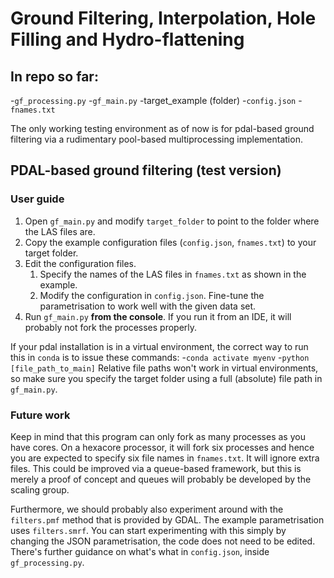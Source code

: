 # Ground Filtering, Interpolation, Hole Filling and Hydro-flattening

## In repo so far:
-`gf_processing.py`
-`gf_main.py`
-target_example (folder)
	-`config.json`
	-`fnames.txt`

The only working testing environment as of now is for pdal-based ground filtering via a rudimentary pool-based multiprocessing implementation.

## PDAL-based ground filtering (test version)
### User guide
1. Open `gf_main.py` and modify `target_folder` to point to the folder where the LAS files are.
2. Copy the example configuration files (`config.json`, `fnames.txt`) to your target folder.
3. Edit the configuration files.
	1. Specify the names of the LAS files in `fnames.txt` as shown in the example.
	2. Modify the configuration in `config.json`. Fine-tune the parametrisation to work well with the given data set.
4. Run `gf_main.py` **from the console**. If you run it from an IDE, it will probably not fork the processes properly.

If your pdal installation is in a virtual environment, the correct way to run this in `conda` is to issue these commands:
-`conda activate myenv`
-`python [file_path_to_main]`
Relative file paths won't work in virtual environments, so make sure you specify the target folder using a full (absolute) file path in `gf_main.py`.

### Future work
Keep in mind that this program can only fork as many processes as you have cores. On a hexacore processor, it will fork six processes and hence you are expected to specify six file names in `fnames.txt`.
It will ignore extra files. This could be improved via a queue-based framework, but this is merely a proof of concept and queues will probably be developed by the scaling group.

Furthermore, we should probably also experiment around with the `filters.pmf` method that is provided by GDAL. The example parametrisation uses `filters.smrf`. You can start experimenting with this simply by changing the JSON parametrisation, the code does not need to be edited.
There's further guidance on what's what in `config.json`, inside `gf_processing.py`.